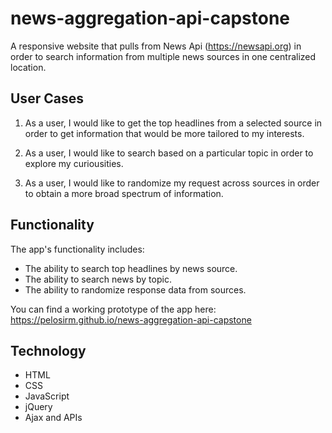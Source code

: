 # news-aggregation-api-capstone

A responsive website that pulls from News Api (https://newsapi.org) in order to search information from multiple news sources in one centralized location. 

## User Cases

1. As a user, I would like to get the top headlines from a selected source in order to get information that would be more tailored to my interests. 

2. As a user, I would like to search based on a particular topic in order to explore my curiousities. 

3. As a user, I would like to randomize my request across sources in order to obtain a more broad spectrum of information. 

## Functionality
The app's functionality includes:
* The ability to search top headlines by news source.
* The ability to search news by topic. 
* The ability to randomize response data from sources. 

You can find a working prototype of the app here: https://pelosirm.github.io/news-aggregation-api-capstone

## Technology
* HTML
* CSS
* JavaScript
* jQuery
* Ajax and APIs